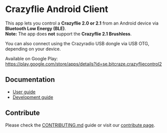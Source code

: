 # Crazyflie Android Client

This app lets you control a **Crazyflie 2.0 or 2.1** from an Android device via **Bluetooth Low Energy (BLE)**.  
**Note:** The app does **not** support the **Crazyflie 2.1 Brushless**.

You can also connect using the Crazyradio USB dongle via USB OTG, depending on your device.

Available on Google Play:  
https://play.google.com/store/apps/details?id=se.bitcraze.crazyfliecontrol2

## Documentation

- [User guide](/docs/userguides/user-instructions.md)  
- [Development guide](/docs/development/android-development.md)

## Contribute

Please check the [CONTRIBUTING.md](CONTRIBUTING.md) guide or visit our [contribute page](https://www.bitcraze.io/contribute/).

